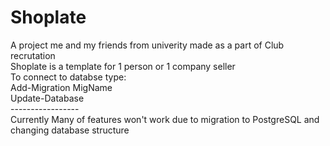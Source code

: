 # Shoplate
A project me and my friends from univerity made as a part of Club recrutation <br>
Shoplate is a template for 1 person or 1 company seller  <br>
To connect to databse type:  <br>
Add-Migration MigName  <br>
Update-Database  <br>
----------------- <br>
Currently Many of features won't work due to migration to PostgreSQL and changing database structure
